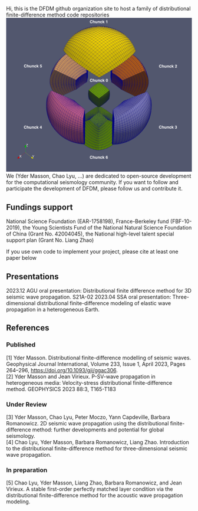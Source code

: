 Hi, this is the DFDM github organization site to host a family of distributional finite-difference method code repositories
![image](figures/basic_cube_sphere_mesh.png)
We (Yder Masson, Chao Lyu, ...) are dedicated to open-source development for the computational seismology community.
If you want to follow and participate the development of DFDM, please follow us and contribute it.

## Fundings support
National Science Foundation (EAR-1758198), France-Berkeley fund (FBF-10-2019), the Young Scientists Fund of the National Natural Science Foundation of China (Grant No. 42004045), the National high-level talent special support plan (Grant No. Liang Zhao)

If you use own code to implement your project, please cite at least one paper below

## Presentations
2023.12 AGU oral presentation: Distributional finite difference method for 3D seismic wave propagation. S21A-02 
2023.04 SSA oral presentation: Three-dimensional distributional finite-difference modeling of elastic wave propagation in a heterogeneous Earth.

## References
### Published
<a id="1">[1]</a> Yder Masson. Distributional finite-difference modelling of seismic waves. Geophysical Journal International, Volume 233, Issue 1, April 2023, Pages 264–296, https://doi.org/10.1093/gji/ggac306.  
<a id="2">[2]</a> Yder Masson and Jean Virieux. P-SV-wave propagation in heterogeneous media: Velocity-stress distributional finite-difference method. GEOPHYSICS 2023 88:3, T165-T183  
### Under Review
<a id="3">[3]</a> Yder Masson, Chao Lyu, Peter Moczo, Yann Capdeville, Barbara Romanowicz. 2D seismic wave propagation using the distributional finite-difference method: further developments and potential for global seismology.  
<a id="4">[4]</a> Chao Lyu, Yder Masson, Barbara Romanowicz, Liang Zhao. Introduction to the distributional finite-difference method for three-dimensional seismic wave propagation.  
### In preparation
<a id="5">[5]</a> Chao Lyu, Yder Masson, Liang Zhao, Barbara Romanowicz, and Jean Virieux. A stable first-order perfectly matched layer condition via the
distributional finite-difference method for the acoustic wave propagation modeling.  

